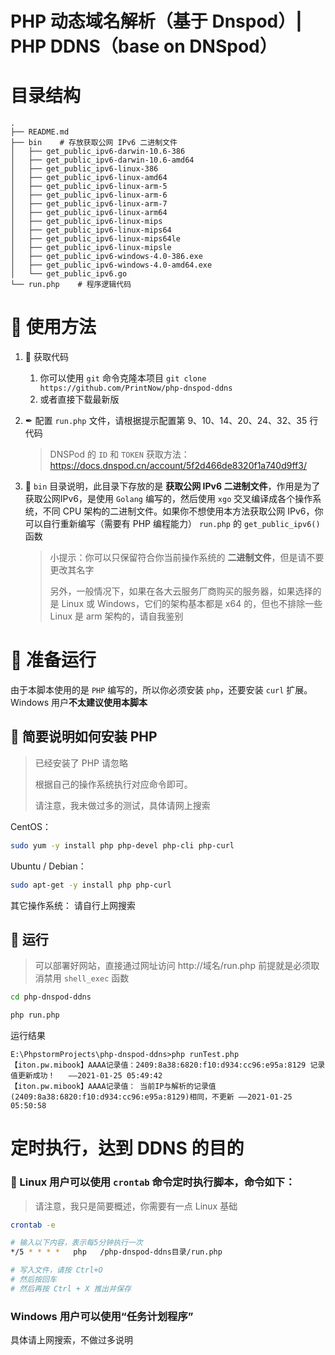 # PHP 动态域名解析（基于 Dnspod）| PHP DDNS（base on DNSpod）

# 目录结构

```
.
├── README.md
├── bin    # 存放获取公网 IPv6 二进制文件
│   ├── get_public_ipv6-darwin-10.6-386
│   ├── get_public_ipv6-darwin-10.6-amd64
│   ├── get_public_ipv6-linux-386
│   ├── get_public_ipv6-linux-amd64
│   ├── get_public_ipv6-linux-arm-5
│   ├── get_public_ipv6-linux-arm-6
│   ├── get_public_ipv6-linux-arm-7
│   ├── get_public_ipv6-linux-arm64
│   ├── get_public_ipv6-linux-mips
│   ├── get_public_ipv6-linux-mips64
│   ├── get_public_ipv6-linux-mips64le
│   ├── get_public_ipv6-linux-mipsle
│   ├── get_public_ipv6-windows-4.0-386.exe
│   ├── get_public_ipv6-windows-4.0-amd64.exe
│   └── get_public_ipv6.go
└── run.php    # 程序逻辑代码
```

# 🍕 使用方法

1. 🎁 获取代码
    1. 你可以使用 `git` 命令克隆本项目 `git clone https://github.com/PrintNow/php-dnspod-ddns`
    2. 或者直接下载最新版
2. ✒ 配置 `run.php` 文件，请根据提示配置第 9、10、14、20、24、32、35 行代码

   > DNSPod 的 `ID` 和 `TOKEN` 获取方法：https://docs.dnspod.cn/account/5f2d466de8320f1a740d9ff3/

3. 📁 `bin` 目录说明，此目录下存放的是 **获取公网 IPv6 二进制文件**，作用是为了获取公网IPv6，是使用 `Golang` 编写的，然后使用 `xgo` 交叉编译成各个操作系统，不同 CPU
   架构的二进制文件。如果你不想使用本方法获取公网 IPv6，你可以自行重新编写（需要有 PHP 编程能力） `run.php` 的 `get_public_ipv6()` 函数

   > 小提示：你可以只保留符合你当前操作系统的 **二进制文件**，但是请不要更改其名字
   >
   > 另外，一般情况下，如果在各大云服务厂商购买的服务器，如果选择的是 Linux 或 Windows，它们的架构基本都是 x64 的，但也不排除一些 Linux 是 arm 架构的，请自我鉴别

# 🚗 准备运行

由于本脚本使用的是 `PHP` 编写的，所以你必须安装 `php`，还要安装 `curl` 扩展。Windows 用户**不太建议使用本脚本**

## 🐘 简要说明如何安装 PHP

> 已经安装了 PHP 请忽略
>
> 根据自己的操作系统执行对应命令即可。
>
> 请注意，我未做过多的测试，具体请网上搜索

CentOS：

```bash
sudo yum -y install php php-devel php-cli php-curl
```

Ubuntu / Debian：

```bash
sudo apt-get -y install php php-curl
```

其它操作系统： 请自行上网搜索

## 🚀 运行

> 可以部署好网站，直接通过网址访问 http://域名/run.php
> 前提就是必须取消禁用 `shell_exec` 函数

```bash
cd php-dnspod-ddns

php run.php
```

运行结果

```log
E:\PhpstormProjects\php-dnspod-ddns>php runTest.php
【iton.pw.mibook】AAAA记录值：2409:8a38:6820:f10:d934:cc96:e95a:8129 记录值更新成功！   ——2021-01-25 05:49:42
【iton.pw.mibook】AAAA记录值： 当前IP与解析的记录值(2409:8a38:6820:f10:d934:cc96:e95a:8129)相同，不更新 ——2021-01-25 05:50:58
```

# 定时执行，达到 DDNS 的目的

### 🐧 Linux 用户可以使用 `crontab` 命令定时执行脚本，命令如下：

> 请注意，我只是简要概述，你需要有一点 Linux 基础

```bash
crontab -e

# 输入以下内容，表示每5分钟执行一次
*/5 * * * *   php   /php-dnspod-ddns目录/run.php

# 写入文件，请按 Ctrl+O
# 然后按回车
# 然后再按 Ctrl + X 推出并保存
```

### Windows 用户可以使用“任务计划程序”

具体请上网搜索，不做过多说明